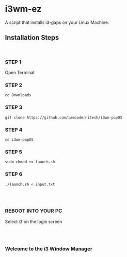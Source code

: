 # i3wm-ez
A script that installs i3-gaps on your Linux Machine.

## **Installation Steps**
<br>

### STEP 1

Open Terminal

### STEP 2

    cd Downloads

### STEP 3

    git clone https://github.com/iamcodernitesh/i3wm-popOS

### STEP 4

    cd i3wm-popOS

### STEP 5

    sudo chmod +x launch.sh

### STEP 6

    ./launch.sh < input.txt

<br>
<br>

### **REBOOT INTO YOUR PC**

Select i3 on the login screen

<br>
<br>

### Welcome to the i3 Window Manager
